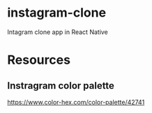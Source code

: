 # instagram-clone
Intagram clone app in React Native

# Resources
## Instragram color palette
https://www.color-hex.com/color-palette/42741
